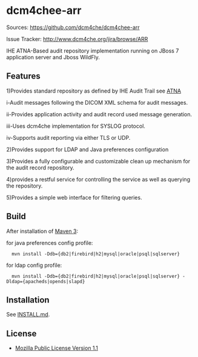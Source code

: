 dcm4chee-arr
============
Sources: https://github.com/dcm4che/dcm4chee-arr

Issue Tracker: http://www.dcm4che.org/jira/browse/ARR

IHE ATNA-Based audit repository implementation running on JBoss 7 application server and Jboss WildFly.

Features
-----
1)Provides standard repository as defined by IHE Audit Trail
see [ATNA](http://wiki.ihe.net/index.php?title=Audit_Trail_and_Node_Authentication)

i-Audit messages following the DICOM XML schema for audit messages.

ii-Provides application activity and audit record used message generation.

iii-Uses dcm4che implementation for SYSLOG protocol.

iv-Supports audit reporting via either TLS or UDP.

2)Provides support for LDAP and Java preferences configuration

3)Provides a fully configurable and customizable clean up mechanism for the audit record repository.

4)provides a restful service for controlling the service as well as querying the repository.

5)Provides a simple web interface for filtering queries.


Build
-----
After installation of [Maven 3](http://maven.apache.org):

   for java preferences config profile:
 
      mvn install -Ddb={db2|firebird|h2|mysql|oracle|psql|sqlserver}
      
   for ldap config profile:
  
      mvn install -Ddb={db2|firebird|h2|mysql|oracle|psql|sqlserver} -Dldap={apacheds|opends|slapd}

Installation
------------
See [INSTALL.md](https://github.com/dcm4che/dcm4chee-arr/blob/master/INSTALL.md).

License
-------
* [Mozilla Public License Version 1.1](http://www.mozilla.org/MPL/1.1/)